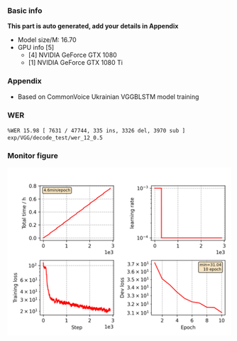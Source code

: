 ### Basic info

**This part is auto generated, add your details in Appendix**

* Model size/M: 16.70
* GPU info \[5\]
  * \[4\] NVIDIA GeForce GTX 1080
  * \[1\] NVIDIA GeForce GTX 1080 Ti

### Appendix

* Based on CommonVoice Ukrainian VGGBLSTM model training

### WER
```
%WER 15.98 [ 7631 / 47744, 335 ins, 3326 del, 3970 sub ] exp/VGG/decode_test/wer_12_0.5
```

### Monitor figure
![monitor](./monitor.png)
